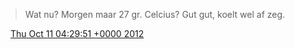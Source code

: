 > Wat nu? Morgen maar 27 gr\. Celcius? Gut gut, koelt wel af zeg\.

<img src="../../media/tweet.ico" width="12" /> [Thu Oct 11 04:29:51 +0000 2012](https://twitter.com/DromerDenker/status/256250234500419585)